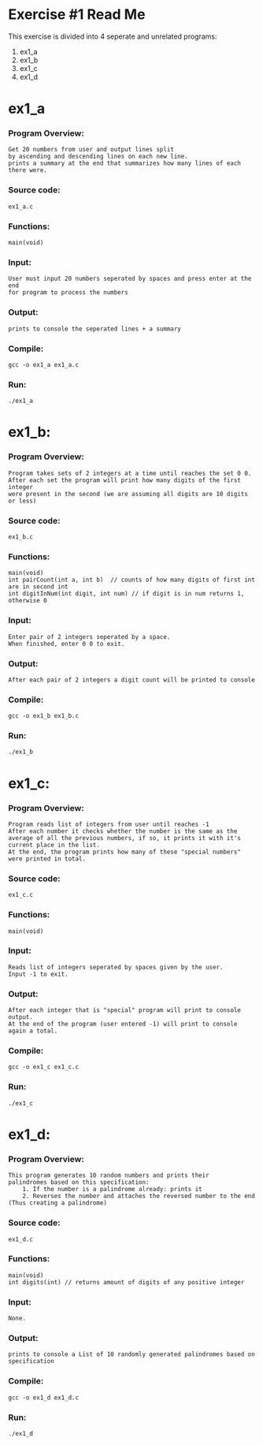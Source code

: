 # Exercise #1 Read Me

  This exercise is divided into 4 seperate and unrelated programs:
  1. ex1_a
  2. ex1_b
  3. ex1_c
  4. ex1_d

ex1_a
=====
### Program Overview:
	Get 20 numbers from user and output lines split
	by ascending and descending lines on each new line.
	prints a summary at the end that summarizes how many lines of each there were.

### Source code:
```
ex1_a.c
```

### Functions:
```
main(void)
```

### Input:
	User must input 20 numbers seperated by spaces and press enter at the end
	for program to process the numbers

### Output:
	prints to console the seperated lines + a summary

### Compile:
```
gcc -o ex1_a ex1_a.c
```
### Run:
```
./ex1_a
```





ex1_b:
===========
### Program Overview:
	Program takes sets of 2 integers at a time until reaches the set 0 0.
	After each set the program will print how many digits of the first integer
	were present in the second (we are assuming all digits are 10 digits or less)

### Source code:
```
ex1_b.c
```

### Functions:
```
main(void)
int pairCount(int a, int b)  // counts of how many digits of first int are in second int
int digitInNum(int digit, int num) // if digit is in num returns 1, otherwise 0
```

### Input:
	Enter pair of 2 integers seperated by a space.
	When finished, enter 0 0 to exit.

### Output:
	After each pair of 2 integers a digit count will be printed to console

### Compile:
```
gcc -o ex1_b ex1_b.c
```
### Run:
```
./ex1_b
```



ex1_c:
===========
### Program Overview:
	Program reads list of integers from user until reaches -1
	After each number it checks whether the number is the same as the
	average of all the previous numbers, if so, it prints it with it's
	current place in the list.
	At the end, the program prints how many of these "special numbers"
	were printed in total.

### Source code:
```
ex1_c.c
```

### Functions:
```
main(void)

```

### Input:
	Reads list of integers seperated by spaces given by the user.
	Input -1 to exit.

### Output:
	After each integer that is "special" program will print to console output.
	At the end of the program (user entered -1) will print to console again a total.

### Compile:
```
gcc -o ex1_c ex1_c.c
```
### Run:
```
./ex1_c
```


ex1_d:
===========

### Program Overview:
	This program generates 10 random numbers and prints their
	palindromes based on this specification:
		1. If the number is a palindrome already: prints it
		2. Reverses the number and attaches the reversed number to the end (Thus creating a palindrome)

### Source code:
```
ex1_d.c
```

### Functions:
```
main(void)
int digits(int) // returns amount of digits of any positive integer
```

### Input:
	None.

### Output:
	prints to console a List of 10 randomly generated palindromes based on specification

### Compile:
```
gcc -o ex1_d ex1_d.c
```
### Run:
```
./ex1_d
```
